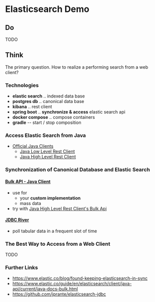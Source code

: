# Elasticsearch Demo

## Do
TODO

## Think
The primary question. How to realize a performing search from a web client?

### Technologies
* **elastic search** .. indexed data base
* **postgres db** ..  canonical data base
* **kibana** .. rest client
* **spring boot** .. **synchronize & access** elastic search api
* **docker compose** .. compose containers
* **gradle** -- start / stop composition

### Access Elastic Search from Java
* [Official Java Clients](https://www.elastic.co/guide/en/elasticsearch/client/java-rest/current/index.html)
  * [Java Low Level Rest Client](https://www.elastic.co/guide/en/elasticsearch/client/java-rest/current/java-rest-low.html)
  * [Java High Level Rest Client](https://www.elastic.co/guide/en/elasticsearch/client/java-rest/current/java-rest-high.html)

### Synchronization of Canonical Database and Elastic Search

#### [Bulk API - Java Client](https://www.elastic.co/guide/en/elasticsearch/client/java-api/current/java-docs-bulk.html)
* use for 
  * your **custom implementation**
  * mass data
* try with [Java High Level Rest Client's Bulk Api](https://www.elastic.co/guide/en/elasticsearch/client/java-rest/current/java-rest-high-document-bulk.html)

#### [JDBC River](https://github.com/jprante/elasticsearch-jdbc)
* poll tabular data in a frequent slot of time

### The Best Way to Access from a Web Client
TODO

### Further Links
* https://www.elastic.co/blog/found-keeping-elasticsearch-in-sync
* https://www.elastic.co/guide/en/elasticsearch/client/java-api/current/java-docs-bulk.html
* https://github.com/jprante/elasticsearch-jdbc
